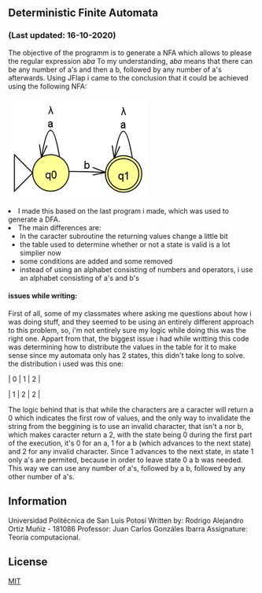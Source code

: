## Deterministic Finite Automata
### (Last updated: 16-10-2020)
The objective of the programm is to generate a NFA which allows to please the regular expression a*ba*
To my understanding, a*ba* means that there can be any number of a's and then a b, followed by any number of a's afterwards.
Using JFlap i came to the conclusion that it could be achieved using the following NFA:
<p>
<img src="image.PNG" alt="NFA for a*ba*">
 
  <li>I made this based on the last program i made, which was used to generate a DFA.</li>
  <li>The main differences are: 
	<ul> 	<li>In the caracter subroutine the returning values change a little bit</li>
		<li> the table used to determine whether or not a state is valid is a lot simplier now</li>
		<li> some conditions are added and some removed</li>
		<li> instead of using an alphabet consisting of numbers and operators, i use an alphabet consisting of a's and b's</li>
	</ul>
  </li>  
  

#### issues while writing:

First of all, some of my classmates where asking me questions about how i was doing stuff, and they seemed to be using an entirely different approach to this problem, so, i'm not entirely sure my logic while doing this was the right one.
Appart from that, the biggest issue i had while writting this code was determining how to distribute the values in the table for it to make sense 
since my automata only has 2 states, this didn't take long to solve.
the distribution i used was this one:

<p>| 0 | 1  | 2 |
<p>| 1 | 2  | 2 |


The logic behind that is that while the characters are a caracter will return a 0 which indicates the first row of values,
and the only way to invalidate the string from the beggining is to use an invalid character, that isn't a nor b, which makes caracter return a 2, with the state being 0 during the first part of the execution, it's 0 for an a, 1 for a b (which advances to the next state) and 2 for any invalid character.
Since 1 advances to the next state, in state 1 only a's are permited, because in order to leave state 0 a b was needed. This way we can use any number of a's, followed by a b, followed by any other number of a's.



## Information

Universidad Politécnica de San Luis Potosí
Written by: Rodrigo Alejandro Ortiz Muñiz - 181086
Professor: Juan Carlos Gonzáles Ibarra
Assignature: Teoría computacional.


## License
[MIT](https://choosealicense.com/licenses/mit/)
